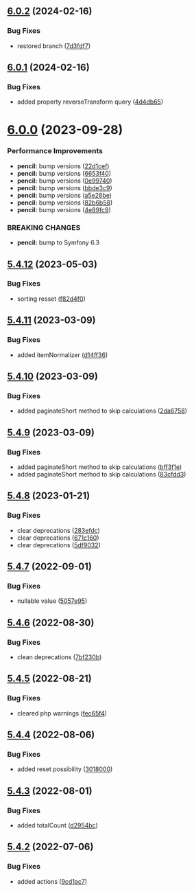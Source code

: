 ## [6.0.2](https://github.com/netbull/CoreBundle/compare/v6.0.1...v6.0.2) (2024-02-16)


### Bug Fixes

* restored branch ([7d3fdf7](https://github.com/netbull/CoreBundle/commit/7d3fdf716205b371a94d91f69ccb4ca2dd6052d7))

## [6.0.1](https://github.com/netbull/CoreBundle/compare/v6.0.0...v6.0.1) (2024-02-16)


### Bug Fixes

* added property reverseTransform query ([4d4db65](https://github.com/netbull/CoreBundle/commit/4d4db65fb6f232578ec432fb7b41f18547f73a01))

# [6.0.0](https://github.com/netbull/CoreBundle/compare/v5.4.12...v6.0.0) (2023-09-28)


### Performance Improvements

* **pencil:** bump versions ([22d1cef](https://github.com/netbull/CoreBundle/commit/22d1cef8d53fd906408b3ce19562ddf097875a6f))
* **pencil:** bump versions ([6653f40](https://github.com/netbull/CoreBundle/commit/6653f408132a593a9473e7f89f19ce23803a6e22))
* **pencil:** bump versions ([0e99740](https://github.com/netbull/CoreBundle/commit/0e997402d0bf52594c791f7f14cb070ef9b455d8))
* **pencil:** bump versions ([bbde3c9](https://github.com/netbull/CoreBundle/commit/bbde3c9a30af79fdceab0c4ef459117bc8bd32fe))
* **pencil:** bump versions ([a5e28be](https://github.com/netbull/CoreBundle/commit/a5e28be4a272c02951b7aedb0b3ae6a424123aca))
* **pencil:** bump versions ([82b6b58](https://github.com/netbull/CoreBundle/commit/82b6b58866b628d28fa472bde54d7bab631828e3))
* **pencil:** bump versions ([4e89fc9](https://github.com/netbull/CoreBundle/commit/4e89fc920fd2534c4adc9ab6adc1e325d0898e21))


### BREAKING CHANGES

* **pencil:** bump to Symfony 6.3

## [5.4.12](https://github.com/netbull/CoreBundle/compare/v5.4.11...v5.4.12) (2023-05-03)


### Bug Fixes

* sorting resset ([f82d4f0](https://github.com/netbull/CoreBundle/commit/f82d4f03b8b8c562debd44cbcac39c607a532e63))

## [5.4.11](https://github.com/netbull/CoreBundle/compare/v5.4.10...v5.4.11) (2023-03-09)


### Bug Fixes

* added itemNormalizer ([d14ff36](https://github.com/netbull/CoreBundle/commit/d14ff3657dfd09aac91485a9be3cc006783955bc))

## [5.4.10](https://github.com/netbull/CoreBundle/compare/v5.4.9...v5.4.10) (2023-03-09)


### Bug Fixes

* added paginateShort method to skip calculations ([2da6758](https://github.com/netbull/CoreBundle/commit/2da67582e4ea24f5b4b94d309b32f35337701730))

## [5.4.9](https://github.com/netbull/CoreBundle/compare/v5.4.8...v5.4.9) (2023-03-09)


### Bug Fixes

* added paginateShort method to skip calculations ([bff3f1e](https://github.com/netbull/CoreBundle/commit/bff3f1e1ae58727b2d3ff9161fca2a9cebdd8418))
* added paginateShort method to skip calculations ([83cfdd3](https://github.com/netbull/CoreBundle/commit/83cfdd3640d207ba3f7ebdfb27a2caa58fb7ef9a))

## [5.4.8](https://github.com/netbull/CoreBundle/compare/v5.4.7...v5.4.8) (2023-01-21)


### Bug Fixes

* clear deprecations ([283efdc](https://github.com/netbull/CoreBundle/commit/283efdc626b6faa328bcf5b5b84d2bfe36b69c1b))
* clear deprecations ([671c160](https://github.com/netbull/CoreBundle/commit/671c1606523a8fe2a96dbb90ecd0e727e996dbce))
* clear deprecations ([5df9032](https://github.com/netbull/CoreBundle/commit/5df90326233b04aa15bb2d1d32e5ae5e213c8dd7))

## [5.4.7](https://github.com/netbull/CoreBundle/compare/v5.4.6...v5.4.7) (2022-09-01)


### Bug Fixes

* nullable value ([5057e95](https://github.com/netbull/CoreBundle/commit/5057e95f69f54991dc3daaf7bdfd5a7f11d7058a))

## [5.4.6](https://github.com/netbull/CoreBundle/compare/v5.4.5...v5.4.6) (2022-08-30)


### Bug Fixes

* clean deprecations ([7bf230b](https://github.com/netbull/CoreBundle/commit/7bf230b25b453de850fc8d9544f40f0befc7db32))

## [5.4.5](https://github.com/netbull/CoreBundle/compare/v5.4.4...v5.4.5) (2022-08-21)


### Bug Fixes

* cleared php warnings ([fec65f4](https://github.com/netbull/CoreBundle/commit/fec65f4c53b279091dda8c29228217f8b4db2c2d))

## [5.4.4](https://github.com/netbull/CoreBundle/compare/v5.4.3...v5.4.4) (2022-08-06)


### Bug Fixes

* added reset possibility ([3018000](https://github.com/netbull/CoreBundle/commit/3018000817ed4f9af35c445f65255ebbb5e8d2a1))

## [5.4.3](https://github.com/netbull/CoreBundle/compare/v5.4.2...v5.4.3) (2022-08-01)


### Bug Fixes

* added totalCount ([d2954bc](https://github.com/netbull/CoreBundle/commit/d2954bc266402a9d305360602331fb585f262eda))

## [5.4.2](https://github.com/netbull/CoreBundle/compare/v5.4.1...v5.4.2) (2022-07-06)


### Bug Fixes

* added actions ([9cd1ac7](https://github.com/netbull/CoreBundle/commit/9cd1ac7b0de02337413d322c2b36274fc9e7844e))
